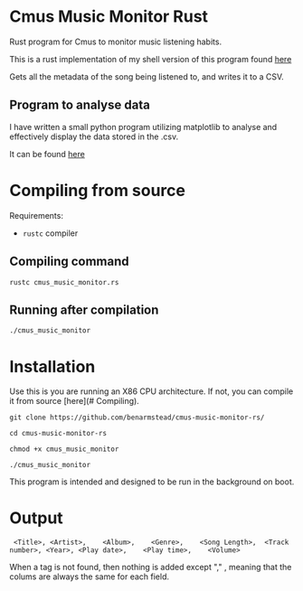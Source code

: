 # Cmus Music Monitor Rust

Rust program for Cmus to monitor music listening habits.

This is a rust implementation of my shell version of this program found [here](https://github.com/benarmstead/cmus-music-monitor)

Gets all the metadata of the song being listened to, and writes it to a CSV.

## Program to analyse data

I have written a small python program utilizing matplotlib to analyse and effectively display the data stored in the .csv.

It can be found [here](https://github.com/benarmstead/music-grapher)

# Compiling from source

Requirements:

- `rustc` compiler

## Compiling command

`rustc cmus_music_monitor.rs`

## Running after compilation
`./cmus_music_monitor`

# Installation

Use this is you are running an X86 CPU architecture. If not, you can compile it from source [here](# Compiling).

`git clone https://github.com/benarmstead/cmus-music-monitor-rs/`

`cd cmus-music-monitor-rs`

`chmod +x cmus_music_monitor`

`./cmus_music_monitor`

This program is intended and designed to be run in the background on boot.

# Output
` <Title>, <Artist>,	<Album>,	<Genre>,	<Song Length>,	<Track number>,	<Year>,	<Play date>,	<Play time>,	<Volume>`

When a tag is not found, then nothing is added except "," , meaning that the colums are always the same for each field.
